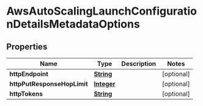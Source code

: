 

# AwsAutoScalingLaunchConfigurationDetailsMetadataOptions


## Properties

| Name | Type | Description | Notes |
|------------ | ------------- | ------------- | -------------|
|**httpEndpoint** | [**String**](String.md) |  |  [optional] |
|**httpPutResponseHopLimit** | [**Integer**](Integer.md) |  |  [optional] |
|**httpTokens** | [**String**](String.md) |  |  [optional] |



